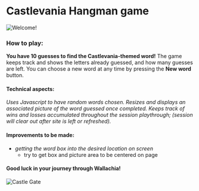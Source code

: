 # Castlevania Hangman game
![Welcome!](https://jonmeidell.github.io/Castlehangia-Man/assets/images/gameover.jpg)

### How to play:

**You have 10 guesses to find the Castlevania-themed word!**  The game keeps track and shows the letters already guessed, and how many guesses are left.  You can choose a new word at any time by pressing the **New word** button.

#### Technical aspects:

_Uses Javascript to have random words chosen.  Resizes and displays an associated picture of the word guessed once completed.  Keeps track of wins and losses accumulated throughout the session playthrough; (session will clear out after site is left or refreshed)._

#### Improvements to be made:
  * _getting the word box into the desired location on screen_
    * try to get box and picture area to be centered on page

#### Good luck in your journey through Wallachia!

![Castle Gate](https://jonmeidell.github.io/assets/images/castlevania.gif)
